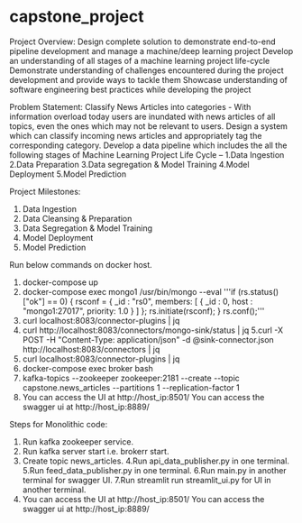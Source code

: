 # capstone_project

Project Overview:
Design complete solution to demonstrate end-to-end pipeline development and manage a machine/deep learning project
Develop an understanding of all stages of a machine learning project life-cycle
Demonstrate understanding of challenges encountered during the project development and provide ways to tackle them
Showcase understanding of software engineering best practices while developing the project

Problem Statement:
Classify News Articles into categories - With information overload today users are inundated with news articles of all topics, even the ones which may not be relevant to users. Design a system which can classify incoming news articles and appropriately tag the corresponding category. Develop a data pipeline which includes the all the following stages of Machine Learning Project Life Cycle – 
1.Data Ingestion
2.Data Preparation
3.Data segregation & Model Training
4.Model Deployment
5.Model Prediction

Project Milestones:

1. Data Ingestion
2. Data Cleansing & Preparation
3. Data Segregation & Model Training
4. Model Deployment
5. Model Prediction


Run below commands on docker host.

1. docker-compose up
2. docker-compose exec mongo1 /usr/bin/mongo --eval '''if (rs.status()["ok"] == 0) { rsconf = { _id : "rs0", members: [ { _id : 0, host : "mongo1:27017", priority: 1.0 } ] }; rs.initiate(rsconf); } rs.conf();'''
3. curl localhost:8083/connector-plugins | jq
4. curl http://localhost:8083/connectors/mongo-sink/status | jq
5.curl -X POST -H "Content-Type: application/json" -d @sink-connector.json http://localhost:8083/connectors | jq
6. curl localhost:8083/connector-plugins | jq
7. docker-compose exec broker bash
8. kafka-topics --zookeeper zookeeper:2181 --create --topic capstone.news_articles --partitions 1 --replication-factor 1
9. You can access the UI at http://host_ip:8501/ You can access the swagger ui at http://host_ip:8889/

Steps for Monolithic code:
1. Run kafka zookeeper service.
2. Run kafka server start i.e. brokerr start.
3. Create topic news_articles.
4.Run api_data_publisher.py in one terminal.
5.Run feed_data_publisher.py in one terminal.
6.Run main.py in another terminal for swagger UI.
7.Run streamlit run streamlit_ui.py for UI in another terminal.
8. You can access the UI at http://host_ip:8501/ You can access the swagger ui at http://host_ip:8889/
